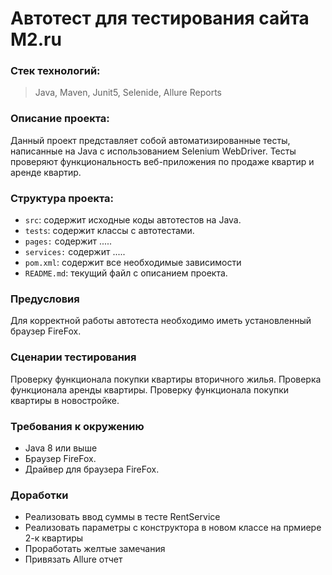 # Автотест для тестирования сайта M2.ru

### Стек технологий:

>Java, Maven, Junit5, Selenide, Allure Reports

### Описание проекта:
Данный проект представляет собой автоматизированные тесты, 
написанные на Java с использованием Selenium WebDriver. 
Тесты проверяют функциональность веб-приложения по продаже квартир и аренде квартир.

### Структура проекта:
- `src`: содержит исходные коды автотестов на Java.
- `tests`: содержит классы с автотестами.
- `pages:` содержит .....
- `services:` содержит .....
- `pom.xml`: содержит все необходимые зависимости
- `README.md`: текущий файл с описанием проекта.

### Предусловия
Для корректной работы автотеста необходимо иметь установленный браузер FireFox.

### Сценарии тестирования
Проверку функционала покупки квартиры вторичного жилья.
Проверка функционала аренды квартиры.
Проверку функционала покупки квартиры в новостройке.

### Требования к окружению
- Java 8 или выше
- Браузер FireFox.
- Драйвер для браузера FireFox.

### Доработки
- Реализовать ввод суммы в тесте RentService
- Реализовать параметры с конструктора в новом классе на прмиере 2-к квартиры
- Проработать желтые замечания
- Привязать Allure отчет
